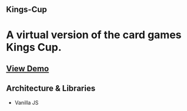 ## Kings-Cup
# A virtual version of the card games Kings Cup.

## [View Demo](https://vigilant-benz-15b4bf.netlify.app/)


## Architecture & Libraries
* Vanilla JS

